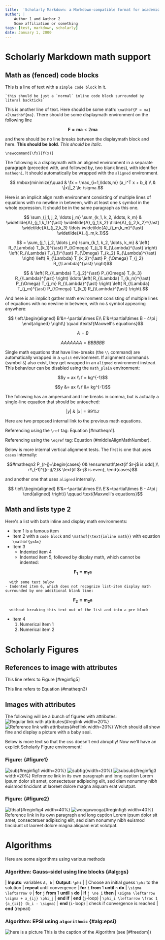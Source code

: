 ```yaml
---
title:  'Scholarly Markdown: a Markdown-compatible format for academic communication'
author: |
    Author 1 and Author 2  
    Some affiliation or something
tags: [test, markdown, scholarly]
date: January 1, 2000
---
```


# Scholarly Markdown math support

## Math as (fenced) code blocks

This is a line of text with a `simple code block` in it.

`` `this should be just a `normal` inline code block
surrounded by literal backticks` ``

This is another line of text. Here should be some math: ``\mathbf{F = ma}<2\mathbf{ma}``. There should be some displaymath environment on the following line

```math
    \mathbf{F = ma} < 2\mathbf{ma}
```

and there should be no line breaks between the displaymath block and here. **This should be bold**. *This should be italic.*

```math_def
\newcommand{\fx}{f(x)}
```

The following is a displaymath with an aligned environment in a separate paragraph (preceded with, and followed by, two blank lines), with identifier `matheqn1`. It should automatically be wrapped with the `aligned` environment.


```math {#matheqn1}
    \mbox{minimize}\quad & \fx = \max_{i=1,\ldots,m} (a_i^T x + b_i) \\
    & \|x\|_2 \le \sigma.
```


Here is an implicit align math environment consisting of multiple lines of equations with no newline in between, with at least one `&` symbol in the whole expression. It should be in the same paragraph as this one.

```math
      \sum_{j_1, j_2, \ldots j_m} \sum_{k_1, k_2, \ldots, k_m} & \widetilde{A}_{j_1,k_1}^{\ast} \widetilde{A}_{j_1,k_2} \tilde{A}_{j_2,k_2}^{\ast} \widetilde{A}_{j_2,k_3}  \ldots \widetilde{A}_{j_m,k_m}^{\ast} \widetilde{A}_{j_m,k_1}
```  
```math #middleAlignMathNumber
     =   \sum_{j_1, j_2, \ldots j_m} \sum_{k_1, k_2, \ldots, k_m} & \left(  R_{\Lambda} T_{k_1}^{\ast} P_{\Omega} T_{j_1} R_{\Lambda}^{\ast} \right) \left(  R_{\Lambda} T_{j_1}^{\ast} P_{\Omega} T_{k_2} R_{\Lambda}^{\ast} \right)   \left(  R_{\Lambda} T_{k_2}^{\ast} P_{\Omega} T_{j_2} R_{\Lambda}^{\ast} \right)
```
```math
     & \left(  R_{\Lambda} T_{j_2}^{\ast} P_{\Omega} T_{k_3} R_{\Lambda}^{\ast} \right) \ldots \left(  R_{\Lambda} T_{k_m}^{\ast} P_{\Omega} T_{j_m} R_{\Lambda}^{\ast} \right) \left(  R_{\Lambda} T_{j_m}^{\ast} P_{\Omega} T_{k_1} R_{\Lambda}^{\ast} \right).
```

And here is an implicit gather math environment consisting of multiple lines of equations with no newline in between, with no `&` symbol appearing anywhere:

```math  {#firstGatherMathNumber}
    \left.\begin{aligned}
    B'&=-\partial\times E\\
    E'&=\partial\times B - 4\pi j
    \end{aligned}
    \right\} \quad \textsf{Maxwell's equations}
```
```math {#secondGatherMathNumber}
A = B
```
```math {#thirdgathernumber}
AAAAAAA = BBBBBB
```


Single math equations that have line-breaks (the `\\` command) are automatically wrapped in a `split` environment. If alignment commands (symbol `&`) also exist, they get wrapped in an `aligned` environment instead. This behaviour can be disabled using the `math_plain` environment:

```math
y = ax \\
f = kg^{-1}
```

```math
y &= ax \\
f &= kg^{-1}
```

The following has an ampersand and line breaks in comma, but is actually a single-line equation that should be untouched:

```math
|y|\ \&\ |x| % an & and \\ that should be ignored
= 99\% z    % an & and \\ that should be ignored
```


Here are two proposed internal link to the previous math equations.

Referencing using the `\ref` tag: Equation [#matheqn1].

Referencing using the `\eqref` tag: Equation (#middleAlignMathNumber).

Below is more internal vertical alignment tests. The first is one that uses `cases` internally:
```math
#matheqn2
    P_{r-j}=\begin{cases}
    0& \ensuremath\text{if $r-j$ is odd},\\
    r!\,(-1)^{(r-j)/2}& \text{if $r-j$ is even},
    \end{cases}
```
and another one that uses `aligned` internally.
```math #matheqn3
    \left.\begin{aligned}
    B'&=-\partial\times E\\
    E'&=\partial\times B - 4\pi j
    \end{aligned}
    \right\}
    \qquad \text{Maxwell's equations}
```


## Math and lists type 2

Here's a list with both inline and display math environments:


- Item 1 is a famous item
- Item 2 with a `code block` and ``\mathsf{\text{inline math}}`` with equation ``\mathbf{y=Ax}``
- Item 3
    - Indented item 4
    - Indented item 5, followed by display math, which cannot be indented:
```math
\mathbf{F_1 = m_1a}
```
      with some text below
    - Indented item 6, which does not recognize list-item display math surrounded by one additional blank line:

```math
\mathbf{F_2 = m_2a}
```

      without breaking this text out of the list and into a pre block
- Item 4
    1. Numerical Item 1
    2. Numerical item 2

# Scholarly Figures

## References to image with attributes

This line refers to Figure [#reginfig5]

This line refers to Equation (#matheqn3)

## Images with attributes

The following will be a bunch of figures with attributes:
![Regular link with attributes](http://i.imgur.com/T2geA8K.jpg){#reglink width=20%}
![Reference link with attributes][sealpic]{#reflink width=20%}
Which should all show fine and display a picture with a baby seal.

[sealpic]: http://i.imgur.com/T2geA8K.jpg

Below is more text so that the css doesn't end abruptly! Now we'll have an explicit Scholarly Figure environment!

### Figure: {#figure1}
![sub](http://i.imgur.com/T2geA8K.jpg){#reginfig1 width=20%}
![subfig](http://i.imgur.com/T2geA8K.jpg){width=20%}
![subsub](http://i.imgur.com/T2geA8K.jpg){#reginfig3 width=20%}
Reference link in its own paragraph and long caption Lorem ipsum dolor sit amet, consectetuer adipiscing elit, sed diam nonummy nibh euismod tincidunt ut laoreet dolore magna aliquam erat volutpat. 

### Figure: {#figure2}
![fdsaf](http://i.imgur.com/T2geA8K.jpg){#reginfig4 width=40%}
![woogawooga](http://i.imgur.com/T2geA8K.jpg){#reginfig5 width=40%}
Reference link in its own paragraph and long caption Lorem ipsum dolor sit amet, consectetuer adipiscing elit, sed diam nonummy nibh euismod tincidunt ut laoreet dolore magna aliquam erat volutpat. 

# Algorithms

Here are some algorithms using various methods

### Algorithm: Gauss-sidel using line blocks {#alg:gs}

|  **Inputs**: variables ``A, b``
|  **Output**: ``\phi``
| 
|  Choose an initial guess ``\phi`` to the solution
|  **repeat** until convergence
|     **for** ``i`` **from** 1 **until** ``n`` **do**
|         ``\sigma \leftarrow 0``
|         **for** ``j`` **from** 1 **until** ``n`` **do**
|             **if** ``j \ne i`` **then**
|                 ``\sigma \leftarrow \sigma + a_{ij} \phi_j``
|             **end if**
|         **end** (``j``-loop)
|         ``\phi_i \leftarrow \frac 1 {a_{ii}} (b_i - \sigma)``
|     **end** (``i``-loop)
|     check if convergence is reached
|  **end** (repeat)


### Algorithm: EPSI using `algorithmic` {#alg:epsi}
![here is a picture](picgif.png)
This is the caption of the Algorithm (see [#freedom])
